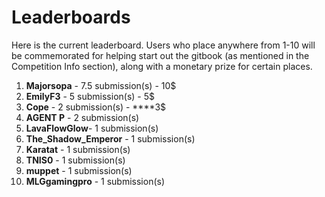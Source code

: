 # Leaderboards

Here is the current leaderboard. Users who place anywhere from 1-10 will be commemorated for helping start out the gitbook \(as mentioned in the Competition Info section\), along with a monetary prize for certain places. 

1. **Majorsopa** - 7.5 submission\(s\) - 10$
2. **EmilyF3** - 5 submission\(s\) - 5$
3. **Cope** - 2 submission\(s\)  -  ****3$
4. **AGENT P** - 2 submission\(s\)
5. **LavaFlowGlow**- 1 submission\(s\)
6. **The\_Shadow\_Emperor** - 1 submission\(s\)
7. **Karatat** - 1 submission\(s\)
8. **TNIS0** - 1 submission\(s\)
9. **muppet** - 1 submission\(s\)
10. **MLGgamingpro** - 1 submission\(s\)



